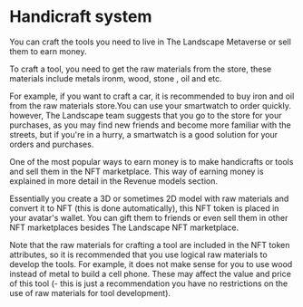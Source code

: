 # Handicraft system

You can craft the tools you need to live in The Landscape Metaverse or sell them to earn money.

To craft a tool, you need to get the raw materials from the store, these materials include metals ironm, wood, stone , oil and etc.

For example, if you want to craft a car, it is recommended to buy iron and oil from the raw materials store.You can use your smartwatch to order quickly. however, The Landscape team suggests that you go to the store for your purchases, as you may find new friends and become more familiar with the streets, but if you're in a hurry, a smartwatch is a good solution for your orders and purchases.

One of the most popular ways to earn money is to make handicrafts or tools and sell them in the NFT marketplace. This way of earning money is explained in more detail in the Revenue models section.

Essentially you create a 3D or sometimes 2D model with raw materials and convert it to NFT (this is done automatically), this NFT token is placed in your avatar's wallet. You can gift them to friends or even sell them in other NFT marketplaces besides The Landscape NFT marketplace.

Note that the raw materials for crafting a tool are included in the NFT token attributes, so it is recommended that you use logical raw materials to develop the tools. For example, it does not make sense for you to use wood instead of metal to build a cell phone. These may affect the value and price of this tool (- this is just a recommendation you have no restrictions on the use of raw materials for tool development).


